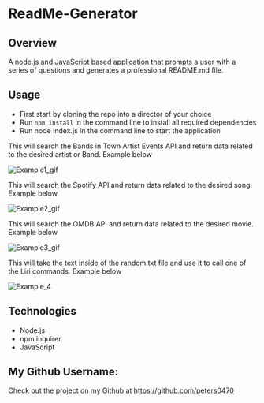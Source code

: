 # ReadMe-Generator

## Overview
A node.js and JavaScript based application that prompts a user with a series of questions and generates a professional README.md file.


## Usage

- First start by cloning the repo into a director of your choice
- Run `npm install` in the command line to install all required dependencies
- Run node index.js in the command line to start the application


This will search the Bands in Town Artist Events API and return data related to the desired artist or Band. Example below

![Example1_gif](https://i.imgur.com/E6InCAJ.gif)


This will search the Spotify API and return data related to the desired song. Example below

![Example2_gif](https://i.imgur.com/1LVnrTZ.gif)


 
This will search the OMDB API and return data related to the desired movie. Example below

![Example3_gif](https://i.imgur.com/8GsLHl7.gif)



This will take the text inside of the random.txt file and use it to call one of the Liri commands. Example below

![Example_4](https://i.imgur.com/P4FhUuR.gif)


## Technologies
- Node.js
- npm inquirer
- JavaScript

 ## My Github Username: 
  Check out the project on my Github at https://github.com/peters0470

